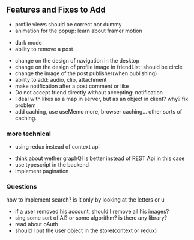 ## Features and Fixes to Add

- profile views should be correct nor dummy
- animation for the popup: learn about framer motion
<!-- - if someone liked, he can't like again -->
- dark mode
- ability to remove a post
<!-- - changing the profile image in a post even after changing it from the user -->
- change on the design of navigation in the desktop
- change on the design of profile image in friendList: should be circle
- change the image of the post publisher(when publishing)
- ability to add: audio, clip, attachment
- make notification after a post comment or like
- Do not accept friend directly without accepting: notification
- I deal with likes as a map in server, but as an object in client? why? fix problem
- add caching, use useMemo more, browser caching... other sorts of caching.

### more technical

- using redux instead of context api
<!-- - changing the likes to not be a number in the schema of the database: instead a map(not array to have O(1)) to know who liked and who didn't -->
- think about wether graphQl is better instead of REST Api in this case
- use typescript in the backend
- implement pagination

### Questions

how to implement search? is it only by looking at the letters or u

- if a user removed his account, should I remove all his images?
- sing some sort of AI? or some algorithm? is there any library?
- read about oAuth
- should I put the user object in the store(context or redux)
